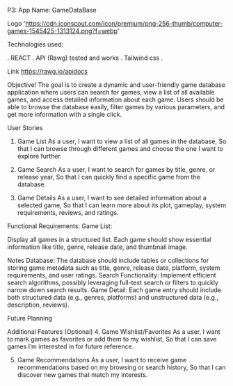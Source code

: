P3: 
App Name: GameDataBase

Logo 'https://cdn.iconscout.com/icon/premium/png-256-thumb/computer-games-1545425-1313124.png?f=webp'

Technologies used:

. REACT 
. API (Rawg) tested and works 
. Tailwind css
.

Link https://rawg.io/apidocs

Objective!
The goal is to create a dynamic and user-friendly game database application where users can search for games, view a list of all available games, and access detailed information about each game. Users should be able to browse the database easily, filter games by various parameters, and get more information with a single click.


User Stories
1. Game List
As a user,
I want to view a list of all games in the database,
So that I can browse through different games and choose the one I want to explore further.

2. Game Search
As a user,
I want to search for games by title, genre, or release year,
So that I can quickly find a specific game from the database.

3. Game Details
As a user,
I want to see detailed information about a selected game,
So that I can learn more about its plot, gameplay, system requirements, reviews, and ratings.

Functional Requirements:
Game List:

Display all games in a structured list.
Each game should show essential information like title, genre, release date, and thumbnail image.


Notes
Database: The database should include tables or collections for storing game metadata such as title, genre, release date, platform, system requirements, and user ratings.
Search Functionality: Implement efficient search algorithms, possibly leveraging full-text search or filters to quickly narrow down search results.
Game Detail: Each game entry should include both structured data (e.g., genres, platforms) and unstructured data (e.g., description, reviews).



Future Planning

Additional Features (Optional)
4. Game Wishlist/Favorites
As a user,
I want to mark games as favorites or add them to my wishlist,
So that I can save games I’m interested in for future reference.

5. Game Recommendations
As a user,
I want to receive game recommendations based on my browsing or search history,
So that I can discover new games that match my interests.


